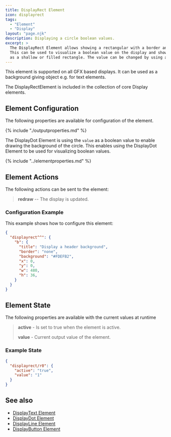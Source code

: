 ```yaml
---
title: DisplayRect Element
icon: displayrect
tags:
  - "Element"
  - "Display"
layout: "page.njk"
description: Displaying a circle boolean values.
excerpt: >
  The DisplayRect Element allows showing a rectangular with a border and background color.
  This can be used to visualize a boolean value on the display and show it at a specified position
  as a shallow or filled rectangle. The value can be changed by using an action.
---
```


This element is supported on all GFX based displays. It can be used as a background giving object e.g. for text elements.

The DisplayRectElement is included in the collection of core Display elements.


## Element Configuration

The following properties are available for configuration of the element.

<object data="/element.svg?displayrect" type="image/svg+xml"></object>

{% include "./outputproperties.md" %}

The DisplayDot Element is using the `value` as a boolean value to enable drawing the background of the circle.
This enables using the DisplayDot Element to be used for visualizing boolean values.

{% include "../elementproperties.md" %}


## Element Actions

The following actions can be sent to the element:

> **redraw** -- The display is updated.


### Configuration Example

This example shows how to configure this element:

``` json
{
  "displayrect^^": {
    "b": {
      "title": "Display a header background",
      "border": "none",
      "background": "#FDEFB2",
      "x": 0,
      "y": 0,
      "w": 480,
      "h": 36,
    }
  }
}
```


## Element State

The following properties are available with the current values at runtime

> **active** - Is set to true when the element is active.
>
> **value** - Current output value of the element.


### Example State

``` json
{
  "displayrect/r0": {
    "active": "true",
    "value": "1"
  }
}
```

## See also

* [DisplayText Element](/elements/display/text.md)
* [DisplayDot Element](/elements/display/dot.md)
* [DisplayLine Element](/elements/display/line.md)
* [DisplayButton Element](/elements/display/button.md)

